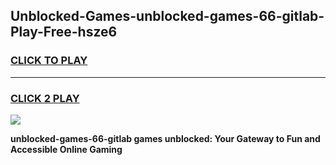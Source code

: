 
## Unblocked-Games-unblocked-games-66-gitlab-Play-Free-hsze6
<h3>
<a href="https://premium76.site?title=unblocked-games-66-gitlab&ref=18A1">CLICK TO PLAY</a></h3>
<hr>

<h3>
<a href="https://premium76.site?title=unblocked-games-66-gitlab&ref=18A1">CLICK 2 PLAY</a>
  
</h3>

<a href="https://premium76.site?title=unblocked-games-66-gitlab&ref=18A1"><img src="https://clearcache.store/games.png"></a>


**unblocked-games-66-gitlab games unblocked: Your Gateway to Fun and Accessible Online Gaming**
